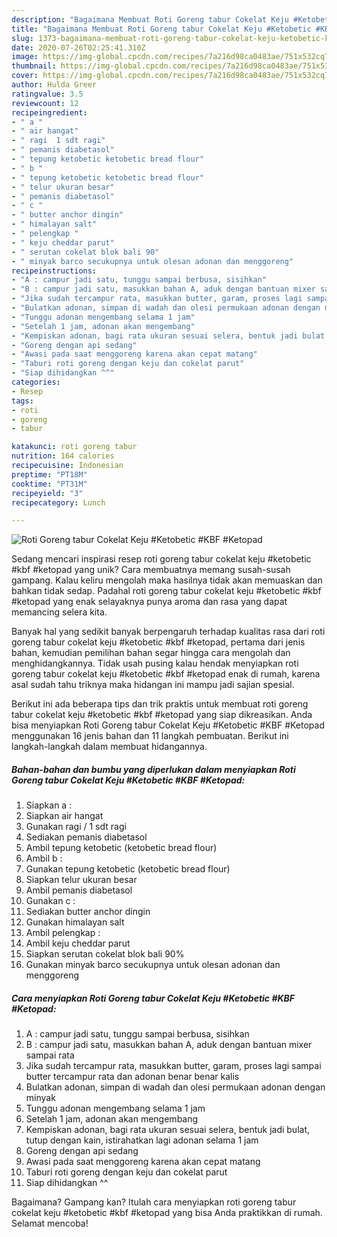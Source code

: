 ```yaml
---
description: "Bagaimana Membuat Roti Goreng tabur Cokelat Keju #Ketobetic #KBF #Ketopad Anti Gagal"
title: "Bagaimana Membuat Roti Goreng tabur Cokelat Keju #Ketobetic #KBF #Ketopad Anti Gagal"
slug: 1373-bagaimana-membuat-roti-goreng-tabur-cokelat-keju-ketobetic-kbf-ketopad-anti-gagal
date: 2020-07-26T02:25:41.310Z
image: https://img-global.cpcdn.com/recipes/7a216d98ca0483ae/751x532cq70/roti-goreng-tabur-cokelat-keju-ketobetic-kbf-ketopad-foto-resep-utama.jpg
thumbnail: https://img-global.cpcdn.com/recipes/7a216d98ca0483ae/751x532cq70/roti-goreng-tabur-cokelat-keju-ketobetic-kbf-ketopad-foto-resep-utama.jpg
cover: https://img-global.cpcdn.com/recipes/7a216d98ca0483ae/751x532cq70/roti-goreng-tabur-cokelat-keju-ketobetic-kbf-ketopad-foto-resep-utama.jpg
author: Hulda Greer
ratingvalue: 3.5
reviewcount: 12
recipeingredient:
- " a "
- " air hangat"
- " ragi  1 sdt ragi"
- " pemanis diabetasol"
- " tepung ketobetic ketobetic bread flour"
- " b "
- " tepung ketobetic ketobetic bread flour"
- " telur ukuran besar"
- " pemanis diabetasol"
- " c "
- " butter anchor dingin"
- " himalayan salt"
- " pelengkap "
- " keju cheddar parut"
- " serutan cokelat blok bali 90"
- " minyak barco secukupnya untuk olesan adonan dan menggoreng"
recipeinstructions:
- "A : campur jadi satu, tunggu sampai berbusa, sisihkan"
- "B : campur jadi satu, masukkan bahan A, aduk dengan bantuan mixer sampai rata"
- "Jika sudah tercampur rata, masukkan butter, garam, proses lagi sampai butter tercampur rata dan adonan benar benar kalis"
- "Bulatkan adonan, simpan di wadah dan olesi permukaan adonan dengan minyak"
- "Tunggu adonan mengembang selama 1 jam"
- "Setelah 1 jam, adonan akan mengembang"
- "Kempiskan adonan, bagi rata ukuran sesuai selera, bentuk jadi bulat, tutup dengan kain, istirahatkan lagi adonan selama 1 jam"
- "Goreng dengan api sedang"
- "Awasi pada saat menggoreng karena akan cepat matang"
- "Taburi roti goreng dengan keju dan cokelat parut"
- "Siap dihidangkan ^^"
categories:
- Resep
tags:
- roti
- goreng
- tabur

katakunci: roti goreng tabur 
nutrition: 164 calories
recipecuisine: Indonesian
preptime: "PT18M"
cooktime: "PT31M"
recipeyield: "3"
recipecategory: Lunch

---
```



![Roti Goreng tabur Cokelat Keju #Ketobetic #KBF #Ketopad](https://img-global.cpcdn.com/recipes/7a216d98ca0483ae/751x532cq70/roti-goreng-tabur-cokelat-keju-ketobetic-kbf-ketopad-foto-resep-utama.jpg)

Sedang mencari inspirasi resep roti goreng tabur cokelat keju #ketobetic #kbf #ketopad yang unik? Cara membuatnya memang susah-susah gampang. Kalau keliru mengolah maka hasilnya tidak akan memuaskan dan bahkan tidak sedap. Padahal roti goreng tabur cokelat keju #ketobetic #kbf #ketopad yang enak selayaknya punya aroma dan rasa yang dapat memancing selera kita.



Banyak hal yang sedikit banyak berpengaruh terhadap kualitas rasa dari roti goreng tabur cokelat keju #ketobetic #kbf #ketopad, pertama dari jenis bahan, kemudian pemilihan bahan segar hingga cara mengolah dan menghidangkannya. Tidak usah pusing kalau hendak menyiapkan roti goreng tabur cokelat keju #ketobetic #kbf #ketopad enak di rumah, karena asal sudah tahu triknya maka hidangan ini mampu jadi sajian spesial.


Berikut ini ada beberapa tips dan trik praktis untuk membuat roti goreng tabur cokelat keju #ketobetic #kbf #ketopad yang siap dikreasikan. Anda bisa menyiapkan Roti Goreng tabur Cokelat Keju #Ketobetic #KBF #Ketopad menggunakan 16 jenis bahan dan 11 langkah pembuatan. Berikut ini langkah-langkah dalam membuat hidangannya.

<!--inarticleads1-->

##### Bahan-bahan dan bumbu yang diperlukan dalam menyiapkan Roti Goreng tabur Cokelat Keju #Ketobetic #KBF #Ketopad:

1. Siapkan  a :
1. Siapkan  air hangat
1. Gunakan  ragi / 1 sdt ragi
1. Sediakan  pemanis diabetasol
1. Ambil  tepung ketobetic (ketobetic bread flour)
1. Ambil  b :
1. Gunakan  tepung ketobetic (ketobetic bread flour)
1. Siapkan  telur ukuran besar
1. Ambil  pemanis diabetasol
1. Gunakan  c :
1. Sediakan  butter anchor dingin
1. Gunakan  himalayan salt
1. Ambil  pelengkap :
1. Ambil  keju cheddar parut
1. Siapkan  serutan cokelat blok bali 90%
1. Gunakan  minyak barco secukupnya untuk olesan adonan dan menggoreng




<!--inarticleads2-->

##### Cara menyiapkan Roti Goreng tabur Cokelat Keju #Ketobetic #KBF #Ketopad:

1. A : campur jadi satu, tunggu sampai berbusa, sisihkan
1. B : campur jadi satu, masukkan bahan A, aduk dengan bantuan mixer sampai rata
1. Jika sudah tercampur rata, masukkan butter, garam, proses lagi sampai butter tercampur rata dan adonan benar benar kalis
1. Bulatkan adonan, simpan di wadah dan olesi permukaan adonan dengan minyak
1. Tunggu adonan mengembang selama 1 jam
1. Setelah 1 jam, adonan akan mengembang
1. Kempiskan adonan, bagi rata ukuran sesuai selera, bentuk jadi bulat, tutup dengan kain, istirahatkan lagi adonan selama 1 jam
1. Goreng dengan api sedang
1. Awasi pada saat menggoreng karena akan cepat matang
1. Taburi roti goreng dengan keju dan cokelat parut
1. Siap dihidangkan ^^




Bagaimana? Gampang kan? Itulah cara menyiapkan roti goreng tabur cokelat keju #ketobetic #kbf #ketopad yang bisa Anda praktikkan di rumah. Selamat mencoba!
